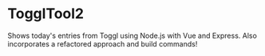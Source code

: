 # TogglTool2

Shows today's entries from Toggl using Node.js with Vue and Express.  Also incorporates a refactored approach and build commands!
